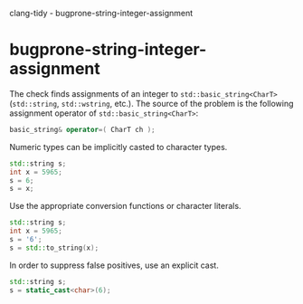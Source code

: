 clang-tidy - bugprone-string-integer-assignment

</div>

# bugprone-string-integer-assignment

The check finds assignments of an integer to `std::basic_string<CharT>`
(`std::string`, `std::wstring`, etc.). The source of the problem is the
following assignment operator of `std::basic_string<CharT>`:

``` c++
basic_string& operator=( CharT ch );
```

Numeric types can be implicitly casted to character types.

``` c++
std::string s;
int x = 5965;
s = 6;
s = x;
```

Use the appropriate conversion functions or character literals.

``` c++
std::string s;
int x = 5965;
s = '6';
s = std::to_string(x);
```

In order to suppress false positives, use an explicit cast.

``` c++
std::string s;
s = static_cast<char>(6);
```
